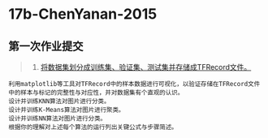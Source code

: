 # 17b-ChenYanan-2015
## 第一次作业提交  
> 1. [将数据集划分成训练集、验证集、测试集并存储成TFRecord文件。](https://github.com/m-L-0/17b-ChenYanan-2015/blob/master/FashionMNIST%20Challenge/mnist-tfrecord.py)
          
     
    利用matplotlib等工具对TFRecord中的样本数据进行可视化，以验证存储在TFRecord文件中的样本与标记的完整性与对应性，并对数据集有个直观的认识。
    设计并训练KNN算法对图片进行分类。
    设计并训练K-Means算法对图片进行聚类。
    设计并训练NN算法对图片进行分类。
    根据你的理解对上述每个算法的运行列出关键公式与步骤简述。

